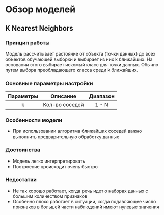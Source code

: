# Обзор моделей

## K Nearest Neighbors

### Принцип работы

Модель рассчитывает растояние от объекта (точки данных) до всех объектов обучающей выборки и выбирает из них k ближайших. На основании этого выбирает искомый класс для точки данных. Обычно путем выбора преобладающего класса среди k ближайших.

### Основные параметры настройки

|   Параметры   |    Описание     |  Диапазон  |  
| :-----------: | :-------------: | :--------: |
| k 			| Кол-во соседей  | 1 - N      |

### Особенности модели

- При использовании алгоритма ближайших соседей важно выполнить предварительную обработку данных


### Достоинства

- Модель легко интерпретировать
- Построение происходит очень быстро

### Недостатки

- Не так хорошо работает, когда речь идет о наборах данных
с большим количеством признаков
- Особенно плохо работает в ситуации, когда подавляющее число признаков в большей части наблюдений имеют нулевые значения


